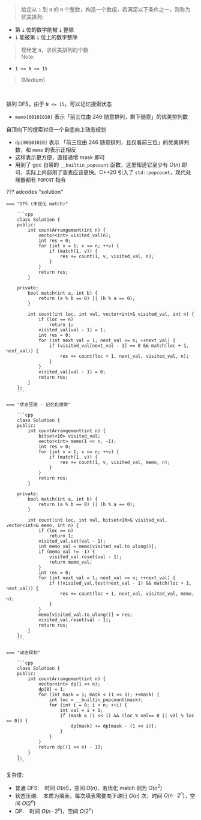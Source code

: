 <!-- prettier-ignore-start -->

> 给定从 `1` 到 `N` 的 `N` 个整数，构造一个数组，若满足以下条件之一，则称为优美排列:<br>
>
-   第 `i` 位的数字能被 `i` 整除
-   `i` 能被第 `i` 位上的数字整除
>
> 现给定 `N`，求优美排列的个数 <br>
Note:
>
- `1 <= N <= 15`
>
> (Medium)

<!-- prettier-ignore-end -->

<br>

排列 DFS，由于 `N <= 15`，可以记忆搜索状态

-   `memo[00101010]` 表示「前三位由 246 随意排列，剩下随意」的优美排列数

自顶向下的搜索对应一个自底向上动态规划

-   `dp[00101010]` 表示 「前三位由 246 随意排列，且仅看前三位」的优美排列数，和 `memo` 的表示正相反
-   这样表示更方便，直接递增 mask 即可
-   用到了 gcc 自带的 `__builtin_popcount` 函数，这里知道它至少有 $O(n)$ 即可，实际上内部用了查表应该更快。C++20 引入了 `std::popcount`，现代处理器都有 `POPCNT` 指令

??? adcodes "solution"

    === "DFS (未优化 match)"

        ```cpp
        class Solution {
        public:
            int countArrangement(int n) {
                vector<int> visited_val(n);
                int res = 0;
                for (int v = 1; v <= n; ++v) {
                    if (match(1, v)) {
                        res += count(1, v, visited_val, n);
                    }
                }
                return res;
            }

        private:
            bool match(int a, int b) {
                return (a % b == 0) || (b % a == 0);
            }

            int count(int loc, int val, vector<int>& visited_val, int n) {
                if (loc == n)
                    return 1;
                visited_val[val - 1] = 1;
                int res = 0;
                for (int next_val = 1; next_val <= n; ++next_val) {
                    if (visited_val[next_val - 1] == 0 && match(loc + 1, next_val)) {
                        res += count(loc + 1, next_val, visited_val, n);
                    }
                }
                visited_val[val - 1] = 0;
                return res;
            }
        };
        ```

    === "状态压缩 - 记忆化搜索"

        ```cpp
        class Solution {
        public:
            int countArrangement(int n) {
                bitset<16> visited_val;
                vector<int> memo(1 << n, -1);
                int res = 0;
                for (int v = 1; v <= n; ++v) {
                    if (match(1, v)) {
                        res += count(1, v, visited_val, memo, n);
                    }
                }
                return res;
            }

        private:
            bool match(int a, int b) {
                return (a % b == 0) || (b % a == 0);
            }

            int count(int loc, int val, bitset<16>& visited_val, vector<int>& memo, int n) {
                if (loc == n)
                    return 1;
                visited_val.set(val - 1);
                int memo_val = memo[visited_val.to_ulong()];
                if (memo_val != -1) {
                    visited_val.reset(val - 1);
                    return memo_val;
                }
                int res = 0;
                for (int next_val = 1; next_val <= n; ++next_val) {
                    if (!visited_val.test(next_val - 1) && match(loc + 1, next_val)) {
                        res += count(loc + 1, next_val, visited_val, memo, n);
                    }
                }
                memo[visited_val.to_ulong()] = res;
                visited_val.reset(val - 1);
                return res;
            }
        };
        ```

    === "动态规划"

        ```cpp
        class Solution {
        public:
            int countArrangement(int n) {
                vector<int> dp(1 << n);
                dp[0] = 1;
                for (int mask = 1; mask < (1 << n); ++mask) {
                    int loc = __builtin_popcount(mask);
                    for (int i = 0; i < n; ++i) {
                        int val = i + 1;
                        if (mask & (1 << i) && (loc % val== 0 || val % loc == 0)) {
                            dp[mask] += dp[mask - (1 << i)];
                        }
                    }
                }
                return dp[(1 << n) - 1];
            }
        };
        ```

复杂度:

-   普通 DFS: &ensp; 时间 $O(n!)$，空间 $O(n)$，若优化 match 则为 $O(n^2)$
-   状态压缩: &ensp; 本质为填表，每次填表需要向下递归 $O(n)$ 次，时间 $O(n\cdot 2^n)$，空间 $O(2^n)$
-   DP: &ensp; 时间 $O(n\cdot 2^n)$，空间 $O(2^n)$

